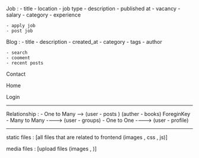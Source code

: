 Job :
    - title
    - location
    - job type
    - description
    - published at
    - vacancy
    - salary
    - category
    - experience



    - apply job
    - post job


Blog :
    - title
    - description
    - created_at
    - category
    - tags
    - author


    - search
    - cooment
    - recent posts


Contact

Home

Login



---------------------------------------------------------------------------------------------

Relationship :
    - One to Many --> (user - posts ) (auther - books)  ForeginKey
    - Many to Many ----> (user - groups) 
    - One to One ----> (user - profile)



---------------------------------------------------------------------------------------------

static files : [all files that are related to frontend (images , css , js)]

media files : [upload files (images , )]